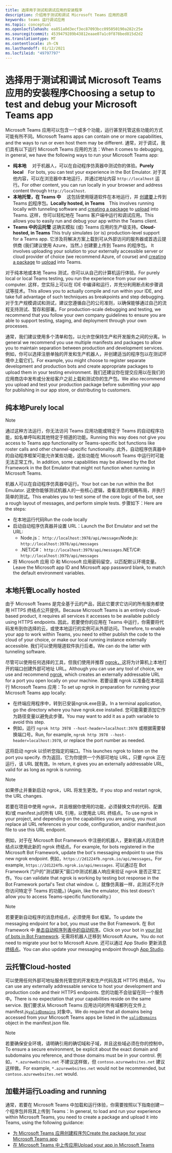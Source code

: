 ```yaml
---
title: 选择用于测试和调试应用的安装程序
description: 介绍用于测试和调试 Microsoft Teams 应用的选项
keywords: teams 运行调试应用
ms.topic: conceptual
ms.openlocfilehash: ea851a0d3ecf3ec87093bcc095050190a282c25e
ms.sourcegitcommit: 4539479289b43812eaae07a1c0f878bed815d2d2
ms.translationtype: MT
ms.contentlocale: zh-CN
ms.lasthandoff: 01/12/2021
ms.locfileid: "49797797"
---
```

# <a name="choosing-a-setup-to-test-and-debug-your-microsoft-teams-app"></a><span data-ttu-id="30825-104">选择用于测试和调试 Microsoft Teams 应用的安装程序</span><span class="sxs-lookup"><span data-stu-id="30825-104">Choosing a setup to test and debug your Microsoft Teams app</span></span>

<span data-ttu-id="30825-105">Microsoft Teams 应用可以包含一个或多个功能，运行甚至托管这些功能的方式可能有所不同。</span><span class="sxs-lookup"><span data-stu-id="30825-105">Microsoft Teams apps can contain one or more capabilities, and the ways to run or even host them may be different.</span></span> <span data-ttu-id="30825-106">通常，对于调试，我们具有以下运行 Microsoft Teams 应用的方法：</span><span class="sxs-lookup"><span data-stu-id="30825-106">When it comes to debugging, in general, we have the following ways to run your Microsoft Teams app:</span></span>

* <span data-ttu-id="30825-107">**纯本地** &emsp;对于机器人，可以在自动程序仿真器中测试你的体验。</span><span class="sxs-lookup"><span data-stu-id="30825-107">**Purely local**&emsp;For bots, you can test your experience in the Bot Emulator.</span></span> <span data-ttu-id="30825-108">对于其他内容，可以在浏览器中本地运行，并通过地址内容 `http://localhost` 运行。</span><span class="sxs-lookup"><span data-stu-id="30825-108">For other content, you can run locally in your browser and address content through `http://localhost`.</span></span>
* <span data-ttu-id="30825-109">**本地托管，在 Teams 中** &emsp;这包括使用隧道软件在本地运行，并 [创建要](~/concepts/build-and-test/apps-package.md)上传到 Teams [的](~/concepts/deploy-and-publish/apps-upload.md)程序包。</span><span class="sxs-lookup"><span data-stu-id="30825-109">**Locally hosted, in Teams**&emsp;This involves running locally with tunneling software and [creating a package](~/concepts/build-and-test/apps-package.md) to [upload](~/concepts/deploy-and-publish/apps-upload.md) into Teams.</span></span> <span data-ttu-id="30825-110">这样，你可以轻松地在 Teams 客户端中运行和调试应用。</span><span class="sxs-lookup"><span data-stu-id="30825-110">This allows you to easily run and debug your app within the Teams client.</span></span>
* <span data-ttu-id="30825-111">**Teams 中的云托管** 这确实模拟 (或) Teams 应用的生产级支持。</span><span class="sxs-lookup"><span data-stu-id="30825-111">**Cloud-hosted, in Teams** This truly simulates (or is) production-level support for a Teams app.</span></span> <span data-ttu-id="30825-112">它涉及将解决方案上载到可从外部访问的服务器或首选云提供商 (我们建议使用 Azure，当然，) 创建要上传到 Teams 的程序包。 [](~/concepts/build-and-test/apps-package.md) [](~/concepts/deploy-and-publish/apps-upload.md)</span><span class="sxs-lookup"><span data-stu-id="30825-112">It involves uploading your solution to your externally accessible server or cloud provider of choice (we recommend Azure, of course) and [creating a package](~/concepts/build-and-test/apps-package.md) to [upload](~/concepts/deploy-and-publish/apps-upload.md) into Teams.</span></span>

<span data-ttu-id="30825-113">对于纯本地或本地 Teams 测试，你可以从自己的计算机运行体验。</span><span class="sxs-lookup"><span data-stu-id="30825-113">For purely local or local Teams testing, you run the experience from your own computer.</span></span> <span data-ttu-id="30825-114">这样，您实际上可以在 IDE 中编译和运行，并充分利用断点和步骤调试等技术。</span><span class="sxs-lookup"><span data-stu-id="30825-114">This allows you to actually compile and run within your IDE, and take full advantage of such techniques as breakpoints and step debugging.</span></span> <span data-ttu-id="30825-115">对于生产规模调试和测试，建议您遵循自己的公司准则，以确保能够通过自己的流程支持测试、暂存和部署。</span><span class="sxs-lookup"><span data-stu-id="30825-115">For production-scale debugging and testing, we recommend that you follow your own company guidelines to ensure you are able to support testing, staging, and deployment through your own processes.</span></span>

<span data-ttu-id="30825-116">通常，我们建议使用多个清单和包，以允许您保持生产和开发服务之间的分离。</span><span class="sxs-lookup"><span data-stu-id="30825-116">In general we recommend you use multiple manifests and packages to allow you to maintain separation between production and development services.</span></span> <span data-ttu-id="30825-117">例如，你可以选择注册单独的开发和生产机器人，并创建适当的程序包以在测试环境中上载它们。</span><span class="sxs-lookup"><span data-stu-id="30825-117">For example, you might choose to register separate development and production bots and create appropriate packages to upload them in your testing environment.</span></span> <span data-ttu-id="30825-118">我们还建议你在提交应用以在我们的应用商店中发布或分发给客户之前上载和测试你的生产包。</span><span class="sxs-lookup"><span data-stu-id="30825-118">We also recommend you upload and test your production package before submitting your app for publishing in our app store, or distributing to customers.</span></span>

## <a name="purely-local"></a><span data-ttu-id="30825-119">纯本地</span><span class="sxs-lookup"><span data-stu-id="30825-119">Purely local</span></span>

> [!NOTE]
> <span data-ttu-id="30825-120">通过这种方法运行，你无法访问 Teams 应用功能或特定于 Teams 的自动程序功能，如名单呼叫和其他特定于频道的功能。</span><span class="sxs-lookup"><span data-stu-id="30825-120">Running this way does not give you access to Teams app functionality or Teams-specific bot functions like roster calls and other channel-specific functionality.</span></span> <span data-ttu-id="30825-121">此外，自动程序仿真器中的自动程序框架可能允许某些功能，这些功能在 Microsoft Teams 中运行时可能无法正常工作。</span><span class="sxs-lookup"><span data-stu-id="30825-121">In addition, some capabilities may be allowed by the Bot Framework in the Bot Emulator that might not function when running in Microsoft Teams.</span></span>

<span data-ttu-id="30825-122">机器人可以在自动程序仿真器中运行。</span><span class="sxs-lookup"><span data-stu-id="30825-122">Your bot can be run within the Bot Emulator.</span></span> <span data-ttu-id="30825-123">这使你能够测试机器人的一些核心逻辑，查看消息的粗略布局，并执行简单的测试。</span><span class="sxs-lookup"><span data-stu-id="30825-123">This enables you to test some of the core logic of the bot, see a rough layout of messages, and perform simple tests.</span></span> <span data-ttu-id="30825-124">步骤如下：</span><span class="sxs-lookup"><span data-stu-id="30825-124">Here are the steps:</span></span>

* <span data-ttu-id="30825-125">在本地运行代码</span><span class="sxs-lookup"><span data-stu-id="30825-125">Run the code locally</span></span>
* <span data-ttu-id="30825-126">启动自动程序仿真器并设置 URL：</span><span class="sxs-lookup"><span data-stu-id="30825-126">Launch the Bot Emulator and set the URL:</span></span>
  * <span data-ttu-id="30825-127">Node.js： `http://localhost:3978/api/messages`</span><span class="sxs-lookup"><span data-stu-id="30825-127">Node.js: `http://localhost:3978/api/messages`</span></span>
  * <span data-ttu-id="30825-128">.NET/C#： `http://localhost:3979/api/messages`</span><span class="sxs-lookup"><span data-stu-id="30825-128">.NET/C#: `http://localhost:3979/api/messages`</span></span>
* <span data-ttu-id="30825-129">将 Microsoft 应用 ID 和 Microsoft 应用密码留空，以匹配默认环境变量。</span><span class="sxs-lookup"><span data-stu-id="30825-129">Leave the Microsoft app ID and Microsoft app password blank, to match the default environment variables.</span></span>

## <a name="locally-hosted"></a><span data-ttu-id="30825-130">本地托管</span><span class="sxs-lookup"><span data-stu-id="30825-130">Locally hosted</span></span>

<span data-ttu-id="30825-131">由于 Microsoft Teams 是完全基于云的产品，因此它要求它访问的所有服务都使用 HTTPS 终结点公开提供。</span><span class="sxs-lookup"><span data-stu-id="30825-131">Because Microsoft Teams is an entirely cloud-based product, it requires all services it accesses to be available publicly using HTTPS endpoints.</span></span> <span data-ttu-id="30825-132">因此，若要使你的应用在 Teams 中运行，你需要将代码发布到你选择的云，或使本地运行的实例可从外部访问。</span><span class="sxs-lookup"><span data-stu-id="30825-132">Therefore, to enable your app to work within Teams, you need to either publish the code to the cloud of your choice, or make our local running instance externally accessible.</span></span> <span data-ttu-id="30825-133">我们可以使用隧道软件执行后者。</span><span class="sxs-lookup"><span data-stu-id="30825-133">We can do the latter with tunneling software.</span></span>

<span data-ttu-id="30825-134">尽管可以使用任何选择的工具，但我们使用并推荐 [ngrok，](https://ngrok.com/download)这将为计算机上本地打开的端口创建外部可地址 URL。</span><span class="sxs-lookup"><span data-stu-id="30825-134">Although you can use any tool of choice, we use and recommend [ngrok](https://ngrok.com/download), which creates an externally addressable URL for a port you open locally on your machine.</span></span> <span data-ttu-id="30825-135">若要设置 ngrok 以准备在本地运行 Microsoft Teams 应用：</span><span class="sxs-lookup"><span data-stu-id="30825-135">To set up ngrok in preparation for running your Microsoft Teams app locally:</span></span>

* <span data-ttu-id="30825-136">在终端应用程序中，转到已安装ngrok.exe目录。</span><span class="sxs-lookup"><span data-stu-id="30825-136">In a terminal application, go the directory where you have ngrok.exe installed.</span></span> <span data-ttu-id="30825-137">您可能需要添加它作为路径变量以避免此步骤。</span><span class="sxs-lookup"><span data-stu-id="30825-137">You may want to add it as a path variable to avoid this step.</span></span>
* <span data-ttu-id="30825-138">例如，运行 `ngrok http 3978 --host-header=localhost:3978` 或根据需要替换端口号。</span><span class="sxs-lookup"><span data-stu-id="30825-138">Run, for example, `ngrok http 3978 --host-header=localhost:3978`, or replace the port number as needed.</span></span>

<span data-ttu-id="30825-139">这将启动 ngrok 以侦听您指定的端口。</span><span class="sxs-lookup"><span data-stu-id="30825-139">This launches ngrok to listen on the port you specify.</span></span> <span data-ttu-id="30825-140">作为返回，它为你提供一个外部可地址 URL，只要 ngrok 正在运行，该 URL 就有效。</span><span class="sxs-lookup"><span data-stu-id="30825-140">In return, it gives you an externally addressable URL, valid for as long as ngrok is running.</span></span>

> [!NOTE]
> <span data-ttu-id="30825-141">如果停止并重新启动 ngrok，URL 将发生更改。</span><span class="sxs-lookup"><span data-stu-id="30825-141">If you stop and restart ngrok, the URL changes.</span></span>

<span data-ttu-id="30825-142">若要在项目中使用 ngrok，并且根据你使用的功能，必须替换文件的代码、配置和/或 manifest.js的所有 URL 引用，以使用此 URL 终结点。</span><span class="sxs-lookup"><span data-stu-id="30825-142">To use ngrok in your project, and depending on the capabilities you are using, you must replace all URL references in your code, configuration, and/or manifest.json file to use this URL endpoint.</span></span>

<span data-ttu-id="30825-143">例如，对于在 Microsoft Bot Framework 中注册的机器人，更新机器人的消息终结点以使用此新的 ngrok 终结点。</span><span class="sxs-lookup"><span data-stu-id="30825-143">For example, for bots registered in the Microsoft Bot Framework, update the bot's messaging endpoint to use this new ngrok endpoint.</span></span> <span data-ttu-id="30825-144">例如，`https://2d1224fb.ngrok.io/api/messages`。</span><span class="sxs-lookup"><span data-stu-id="30825-144">For example, `https://2d1224fb.ngrok.io/api/messages`.</span></span> <span data-ttu-id="30825-145">可以通过在 Bot Framework 门户的"测试聊天"窗口中测试机器人响应来验证 ngrok 是否正常工作。</span><span class="sxs-lookup"><span data-stu-id="30825-145">You can validate that ngrok is working by testing bot response in the Bot Framework portal's Test chat window.</span></span> <span data-ttu-id="30825-146"> (，就像仿真器一样，此测试不允许你访问特定于 Teams 的功能。) </span><span class="sxs-lookup"><span data-stu-id="30825-146">(Again, like the emulator, this test doesn't allow you to access Teams-specific functionality.)</span></span>

> [!NOTE]
> <span data-ttu-id="30825-147">若要更新自动程序的消息终结点，必须使用 Bot 框架。</span><span class="sxs-lookup"><span data-stu-id="30825-147">To update the messaging endpoint for a bot, you must use the Bot Framework.</span></span> <span data-ttu-id="30825-148">在 Bot Framework 中 [单击自动程序列表中的自动程序](https://dev.botframework.com/bots)。</span><span class="sxs-lookup"><span data-stu-id="30825-148">Click on your bot in [your list of bots in Bot Framework](https://dev.botframework.com/bots).</span></span> <span data-ttu-id="30825-149">无需将机器人迁移到 Microsoft Azure。</span><span class="sxs-lookup"><span data-stu-id="30825-149">You do not need to migrate your bot to Microsoft Azure.</span></span> <span data-ttu-id="30825-150">还可以通过 App Studio 更新消息 [终结点](~/concepts/build-and-test/app-studio-overview.md)。</span><span class="sxs-lookup"><span data-stu-id="30825-150">You can also update your messaging endpoint through [App Studio](~/concepts/build-and-test/app-studio-overview.md).</span></span>

## <a name="cloud-hosted"></a><span data-ttu-id="30825-151">云托管</span><span class="sxs-lookup"><span data-stu-id="30825-151">Cloud-hosted</span></span>

<span data-ttu-id="30825-152">可以使用任何外部可地址服务托管您的开发和生产代码及其 HTTPS 终结点。</span><span class="sxs-lookup"><span data-stu-id="30825-152">You can use any externally addressable service to host your development and production code and their HTTPS endpoints.</span></span> <span data-ttu-id="30825-153">您的功能不会驻留在同一个服务中。</span><span class="sxs-lookup"><span data-stu-id="30825-153">There is no expectation that your capabilities reside on the same service.</span></span> <span data-ttu-id="30825-154">我们要求从 Microsoft Teams 应用访问的所有域都列在文件上manifest.js[`validDomains`](~/resources/schema/manifest-schema.md#validdomains) 对象中。</span><span class="sxs-lookup"><span data-stu-id="30825-154">We do require that all domains being accessed from your Microsoft Teams apps be listed in the [`validDomains`](~/resources/schema/manifest-schema.md#validdomains) object in the manifest.json file.</span></span>

> [!NOTE]
> <span data-ttu-id="30825-155">若要确保安全环境，请明确引用的确切域和子域，并且这些域必须在你的控制中。</span><span class="sxs-lookup"><span data-stu-id="30825-155">To ensure a secure environment, be explicit about the exact domain and subdomains you reference, and those domains must be in your control.</span></span> <span data-ttu-id="30825-156">例如， `*.azurewebsites.net` 不建议这样做，但 `contoso.azurewebsites.net` 建议这样做。</span><span class="sxs-lookup"><span data-stu-id="30825-156">For example, `*.azurewebsites.net` would not be recommended, but `contoso.azurewebsites.net` would.</span></span>

## <a name="loading-and-running"></a><span data-ttu-id="30825-157">加载并运行</span><span class="sxs-lookup"><span data-stu-id="30825-157">Loading and running</span></span>

<span data-ttu-id="30825-158">通常，若要在 Microsoft Teams 中加载和运行体验，你需要按照以下指南创建一个程序包并将其上传到 Teams：</span><span class="sxs-lookup"><span data-stu-id="30825-158">In general, to load and run your experience within Microsoft Teams, you need to create a package and upload it into Teams, using the following guidance:</span></span>

* [<span data-ttu-id="30825-159">为 Microsoft Teams 应用创建程序包</span><span class="sxs-lookup"><span data-stu-id="30825-159">Create the package for your Microsoft Teams app</span></span>](~/concepts/build-and-test/apps-package.md)
* [<span data-ttu-id="30825-160">在 Microsoft Teams 中上传应用</span><span class="sxs-lookup"><span data-stu-id="30825-160">Upload your app in Microsoft Teams</span></span>](~/concepts/deploy-and-publish/apps-upload.md)
